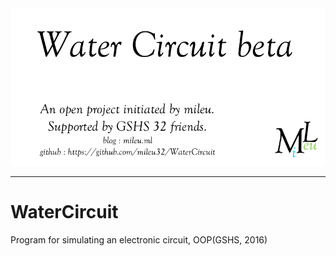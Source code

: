 <img src="https://raw.githubusercontent.com/mileu32/WaterCircuit/master/watercircuit.png">

--------
# WaterCircuit
Program for simulating an electronic circuit, OOP(GSHS, 2016)
